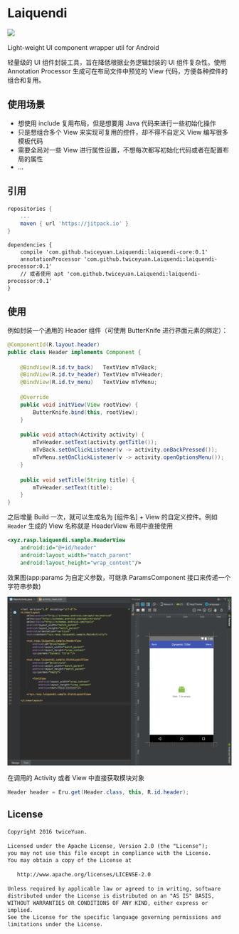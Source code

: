 # Laiquendi

[![](https://jitpack.io/v/twiceyuan/Laiquendi.svg)](https://jitpack.io/#twiceyuan/Laiquendi)

Light-weight UI component wrapper util for Android

轻量级的 UI 组件封装工具，旨在降低根据业务逻辑封装的 UI 组件复杂性。使用 Annotation Processor 生成可在布局文件中预览的 View 代码，方便各种控件的组合和复用。

## 使用场景

* 想使用 include 复用布局，但是想要用 Java 代码来进行一些初始化操作
* 只是想组合多个 View 来实现可复用的控件，却不得不自定义 View 编写很多模板代码
* 需要全局对一些 View 进行属性设置，不想每次都写初始化代码或者在配置布局的属性
* ...

## 引用

```groovy
repositories {
    ...
    maven { url 'https://jitpack.io' }
}
```

```
dependencies {
    compile 'com.github.twiceyuan.Laiquendi:laiquendi-core:0.1'
    annotationProcessor 'com.github.twiceyuan.Laiquendi:laiquendi-processor:0.1'
    // 或者使用 apt 'com.github.twiceyuan.Laiquendi:laiquendi-processor:0.1'
}
```

## 使用

例如封装一个通用的 Header 组件（可使用 ButterKnife 进行界面元素的绑定）：

```java
@ComponentId(R.layout.header)
public class Header implements Component {

    @BindView(R.id.tv_back)   TextView mTvBack;
    @BindView(R.id.tv_header) TextView mTvHeader;
    @BindView(R.id.tv_menu)   TextView mTvMenu;

    @Override
    public void initView(View rootView) {
        ButterKnife.bind(this, rootView);
    }

    public void attach(Activity activity) {
        mTvHeader.setText(activity.getTitle());
        mTvBack.setOnClickListener(v -> activity.onBackPressed());
        mTvMenu.setOnClickListener(v -> activity.openOptionsMenu());
    }

    public void setTitle(String title) {
        mTvHeader.setText(title);
    }
}
```

之后增量 Build 一次，就可以生成名为 [组件名] + View 的自定义控件。例如 `Header` 生成的 View 名称就是 HeaderView
布局中直接使用

```xml
<xyz.rasp.laiquendi.sample.HeaderView
    android:id="@+id/header"
    android:layout_width="match_parent"
    android:layout_height="wrap_content"/>
```

效果图(app:params 为自定义参数，可继承 ParamsComponent 接口来传递一个字符串参数)

![Sample](art/sample.png)

在调用的 Activity 或者 View 中直接获取模块对象

```java
Header header = Eru.get(Header.class, this, R.id.header);
```

## License

```
Copyright 2016 twiceYuan.

Licensed under the Apache License, Version 2.0 (the "License");
you may not use this file except in compliance with the License.
You may obtain a copy of the License at

   http://www.apache.org/licenses/LICENSE-2.0

Unless required by applicable law or agreed to in writing, software
distributed under the License is distributed on an "AS IS" BASIS,
WITHOUT WARRANTIES OR CONDITIONS OF ANY KIND, either express or implied.
See the License for the specific language governing permissions and
limitations under the License.
```
